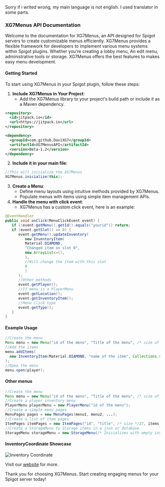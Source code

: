 Sorry if i writed wrong, my main language is not english. I used translator in some parts.

### XG7Menus API Documentation

Welcome to the documentation for XG7Menus, an API designed for Spigot servers to create customizable menus efficiently.
XG7Menus provides a flexible framework for developers to implement various menu systems within Spigot plugins. 
Whether you're creating a lobby menu, An edit menu, administrative tools or storage. 
XG7Menus offers the best features to makes easy menu development.

#### Getting Started

To start using XG7Menus in your Spigot plugin, follow these steps:

1. **Include XG7Menus in Your Project**:
   - Add the XG7Menus library to your project's build path or include it as a Maven dependency.
```xml
<repository>
  <id>jitpack.io</id>
  <url>https://jitpack.io</url>
</repository>

<dependency>
  <groupId>com.github.DaviXG7</groupId>
  <artifactId>XG7MenusAPI</artifactId>
  <version>Beta-1.2</version>
</dependency>
```
2. **Include it in your main file**:
```java
//This will inicialize the XG7Menus
XG7Menus.inicialize(this);
```
3. **Create a Menu**:
   - Define menu layouts using intuitive methods provided by XG7Menus.
   - Populate menus with items using simple item management APIs.
4. **Handle the menu with click event**:
   - XG7Menus has a custom click event, here is an example:
```java
@EventHandler
public void onClick(MenuClickEvent event) {
   if (!event.getMenu().getId().equals("yourid")) return;
   if (event.getSlot() == 0) {
      event.getMenu().updateInventory(
         new InventoryItem(
         Material.DIAMOND,
         "Changed item on slot 0",
         new ArrayList<>(),
         1, 
         //Will change the item with this slot
         0
         )
      );
      //Other methods
      event.getPlayer();
      //If menu is a PlayerMenu
      event.getLocation();
      event.getInventoryItem();
      //Menu click type
      event.getType();
   }
}
```
#### Example Usage
```java
//Create the menu
Menu menu = new Menu("id of the menu", "Title of the menu", /* size of the menu */ 27);
//Add the items
menu.addItems(
  new InventoryItem(Material.DIAMOND, "name of the item", Collections.singletonList("Lore of the item"), /* amount */ 1, /* slot */ 0)
);
//Open the menu
menu.open(player);
```
#### Other menus
```java
//Create the menu
Menu menu = new Menu("id of the menu", "Title of the menu", /* size of the menu */ 27);
//Create a player inventory menu
PlayerMenu playerMenu = new PlayerMenu("id of the menu");
//Create a simple menu pages
MenuPages pages = new MenuPages(menu1, menu2, ...);
//Create a list of item pages
ItemPages itemPages = new ItemPages("id", "title", /* size */27, items, new Menu.InventoryCoordinate(1,1), new Menu.InventoryCoordinate(9,5));
//Create a StorageMenu to Storage items in a json or database
StorageMenu storageMenu = new StorageMenu(/* Inicializes with empty inventory or a map with items or an inventory */);
```

#### InventoryCoordinate Showcase

![Inventory Coordinate](https://cdn.discordapp.com/attachments/1215382266218549258/1262796922121359541/InventoryCoordinate.png?ex=6697e6c7&amp;is=66969547&amp;hm=4f2d0fdfbc7d0f944603920a751d5f487f2baa80ee6a7d643646ba050fa6119f&amp;)

Visit our [website](https://xg7plugins.com) for more.

Thank you for choosing XG7Menus. Start creating engaging menus for your Spigot server today!
